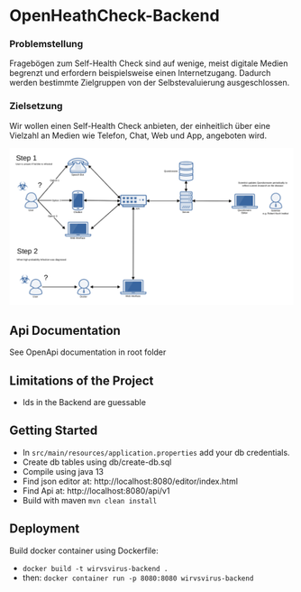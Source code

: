 # OpenHeathCheck-Backend

### Problemstellung 

Fragebögen zum Self-Health Check sind auf wenige, meist digitale Medien begrenzt und erfordern beispielsweise einen Internetzugang. Dadurch werden bestimmte Zielgruppen von der Selbstevaluierung ausgeschlossen.


### Zielsetzung 

Wir wollen einen Self-Health Check anbieten, der einheitlich über eine Vielzahl an Medien wie Telefon, Chat, Web und App, angeboten wird.

![](architecture.png)

## Api Documentation
See OpenApi documentation in root folder 

## Limitations of the Project
- Ids in the Backend are guessable

## Getting Started
- In `src/main/resources/application.properties` add your db credentials.
- Create db tables using db/create-db.sql
- Compile using java 13
- Find json editor at: http://localhost:8080/editor/index.html
- Find Api at: http://localhost:8080/api/v1
- Build with maven `mvn clean install`

## Deployment
Build docker container using Dockerfile:
- `docker build -t wirvsvirus-backend .`
- then: `docker container run -p 8080:8080 wirvsvirus-backend`
